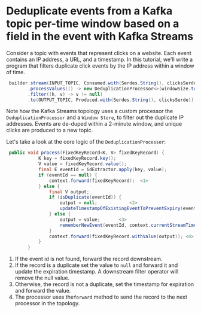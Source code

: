 # Deduplicate events from a Kafka topic per-time window based on a field in the event with Kafka Streams

Consider a topic with events that represent clicks on a website. Each event contains an IP address, a URL, and a timestamp. In this tutorial, we'll write a program that filters duplicate click events by the IP address within a window of time.


```java
 builder.stream(INPUT_TOPIC, Consumed.with(Serdes.String(), clicksSerde))
        .processValues(() -> new DeduplicationProcessor<>(windowSize.toMillis(), (key, value) -> value.ip()), STORE_NAME)
        .filter((k, v) -> v != null)
        .to(OUTPUT_TOPIC, Produced.with(Serdes.String(), clicksSerde));
```
Note how the Kafka Streams topology uses a custom processor  the `DeduplicationProcessor` and a `Window Store`, to filter out the duplicate IP addresses. Events are de-duped within a 2-minute window, and unique clicks are produced to a new topic.

Let's take a look at the core logic of the `DeduplicationProcessor`:
```java
 public void process(FixedKeyRecord<K, V> fixedKeyRecord) {
            K key = fixedKeyRecord.key();
            V value = fixedKeyRecord.value();
            final E eventId = idExtractor.apply(key, value);
            if (eventId == null) {
                context.forward(fixedKeyRecord);  <1>
            } else {
                final V output;
                if (isDuplicate(eventId)) {
                    output = null;            <2>
                    updateTimestampOfExistingEventToPreventExpiry(eventId, context.currentStreamTimeMs());
                } else {
                    output = value;       <3>
                    rememberNewEvent(eventId, context.currentStreamTimeMs());
                }
                context.forward(fixedKeyRecord.withValue(output)); <4>
            }
        }
```
1. If the event id is not found, forward the record downstream.
2. If the record is a duplicate set the value to `null` and forward it and update the expiration timestamp. A downstream filter operator will remove the null value.
3. Otherwise, the record is not a duplicate, set the timestamp for expiration and forward the value.
4. The processor uses the`forward` method to send the record to the next processor in the topology.